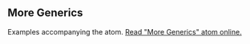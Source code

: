 ## More Generics

Examples accompanying the atom.
[Read "More Generics" atom online.](https://stepik.org/lesson/350553/step/1)
